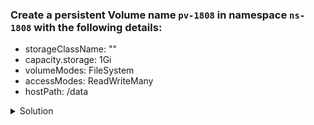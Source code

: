 ### Create a persistent Volume name `pv-1808` in namespace `ns-1808` with the following details:
  - storageClassName: ""
  - capacity.storage: 1Gi
  - volumeModes: FileSystem
  - accessModes: ReadWriteMany
  - hostPath: /data

<details><summary>Solution</summary>
  <p>

  ```bash

  # create pv.yaml
  apiVersion: v1
  kind: PersistentVolume
  metadata:
    name: pv-1808
    namespace: ns-1808
  spec:
    capacity:
      storage: 1Gi
    volumeMode: Filesystem
    accessModes:
      - ReadWriteMany
    persistentVolumeReclaimPolicy: Recycle
    storageClassName: ""
    hostPath:
      path: /data


  # create persistent volume
  k create -f pv.yaml
  ```

  </p>
</details>
